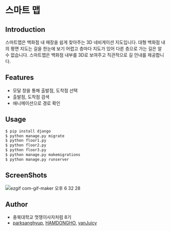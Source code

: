 # 스마트 맵

## Introduction
스마트맵은 백화점 내 매장을 쉽게 찾아주는 3D 네비게이션 지도입니다. 
대형 백화점 내의 평면 지도는 길을 한눈에 보기 어렵고 층마다 지도가 있어 다른 층으로 가는 길은 알 수 없습니다.
스마트맵은 백화점 내부를 3D로 보여주고 직관적으로 길 안내를 제공합니다.

## Features
- 모달 창을 통해 출발점, 도착점 선택
- 출발점, 도착점 검색
- 애니메이션으로 경로 확인

## Usage
```python
$ pip install django
$ python manage.py migrate
$ python floor1.py
$ python floor2.py
$ python floor3.py
$ python manage.py makemigrations
$ python manage.py runserver
```

## ScreenShots
![ezgif com-gif-maker 오후 6 32 28](https://user-images.githubusercontent.com/43159295/147839472-9fce1c0e-0f10-44a7-9877-e092b70e2365.gif)


## Author
- 충북대학교 멋쟁이사자처럼 8기
- [parksanghyup](https://github.com/parksanghyup),  [HAMDONGHO](https://github.com/HAMDONGHO),  [yanJuicy](https://github.com/yanJuicy)

